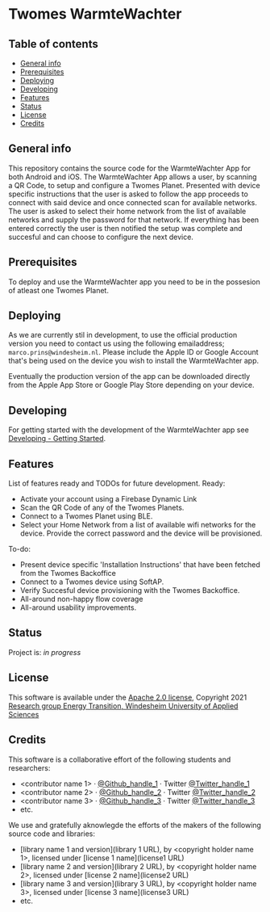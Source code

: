 # Twomes WarmteWachter
## Table of contents
* [General info](#general-info)
* [Prerequisites](#prerequisites)
* [Deploying](#deploying)
* [Developing](#developing) 
* [Features](#features)
* [Status](#status)
* [License](#license)
* [Credits](#credits)

## General info
This repository contains the source code for the WarmteWachter App for both Android and iOS. The WarmteWachter App allows a user, by scanning a QR Code, to setup and configure a Twomes Planet. Presented with device specific instructions that the user is asked to follow the app proceeds to connect with said device and once connected scan for available networks. The user is asked to select their home network from the list of available networks and supply the password for that network. If everything has been entered correctly the user is then notified the setup was complete and succesful and can choose to configure the next device.

## Prerequisites
To deploy and use the WarmteWachter app you need to be in the possesion of atleast one Twomes Planet.

## Deploying
As we are currently stil in development, to use the official production version you need to contact us using the following emailaddress; `marco.prins@windesheim.nl`. Please include the Apple ID or Google Account that's being used on the device you wish to install the WarmteWachter app.

Eventually the production version of the app can be downloaded directly from the Apple App Store or Google Play Store depending on your device.

## Developing
For getting started with the development of the WarmteWachter app see [Developing - Getting Started](./docs/developing.md).

## Features
List of features ready and TODOs for future development. Ready:

* Activate your account using a Firebase Dynamic Link
* Scan the QR Code of any of the Twomes Planets.
* Connect to a Twomes Planet using BLE.
* Select your Home Network from a list of available wifi networks for the device. Provide the correct password and the device will be provisioned.

To-do:

* Present device specific 'Installation Instructions' that have been fetched from the Twomes Backoffice
* Connect to a Twomes device using SoftAP.
* Verify Succesful device provisioning with the Twomes Backoffice.
* All-around non-happy flow coverage
* All-around usability improvements.

## Status
Project is: _in progress_

## License
This software is available under the [Apache 2.0 license](./LICENSE.md), Copyright 2021 [Research group Energy Transition, Windesheim University of Applied Sciences](https://windesheim.nl/energietransitie) 

## Credits
This software is a collaborative effort of the following students and researchers:
* <contributor name 1> ·  [@Github_handle_1](https://github.com/<github_handle_1>) ·  Twitter [@Twitter_handle_1](https://twitter.com/<twitter_handle_1>)
* <contributor name 2> ·  [@Github_handle_2](https://github.com/<github_handle_2>) ·  Twitter [@Twitter_handle_2](https://twitter.com/<twitter_handle_2>)
* <contributor name 3> ·  [@Github_handle_3](https://github.com/<github_handle_3>) ·  Twitter [@Twitter_handle_3](https://twitter.com/<twitter_handle_3>)
* etc. 


We use and gratefully aknowlegde the efforts of the makers of the following source code and libraries:

* [library name 1 and version](library 1 URL), by <copyright holder name 1>, licensed under [license 1 name](license1 URL)
* [library name 2 and version](library 2 URL), by <copyright holder name 2>, licensed under [license 2 name](license2 URL)
* [library name 3 and version](library 3 URL), by <copyright holder name 3>, licensed under [license 3 name](license3 URL)
* etc.
